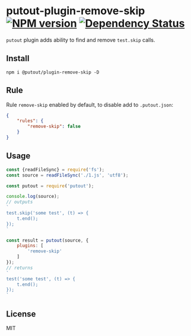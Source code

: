 # putout-plugin-remove-skip [![NPM version][NPMIMGURL]][NPMURL] [![Dependency Status][DependencyStatusIMGURL]][DependencyStatusURL]

[NPMIMGURL]:                https://img.shields.io/npm/v/@putout/plugin-remove-skip.svg?style=flat&longCache=true
[NPMURL]:                   https://npmjs.org/package/@putout/plugin-remove-skip"npm"

[DependencyStatusURL]:      https://david-dm.org/coderaiser/putout?path=packages/plugin-remove-skip
[DependencyStatusIMGURL]:   https://david-dm.org/coderaiser/putout.svg?path=packages/plugin-remove-skip

`putout` plugin adds ability to find and remove `test.skip` calls.

## Install

```
npm i @putout/plugin-remove-skip -D
```

## Rule

Rule `remove-skip` enabled by default, to disable add to `.putout.json`:

```json
{
    "rules": {
        "remove-skip": false
    }
}
```

## Usage

```js
const {readFileSync} = require('fs');
const source = readFileSync('./1.js', 'utf8');

const putout = require('putout');

console.log(source);
// outputs
`
test.skip('some test', (t) => {
    t.end();
});
`

const result = putout(source, {
    plugins: [
        'remove-skip'
    ]
});
// returns
`
test('some test', (t) => {
    t.end();
});
`
```

## License

MIT

